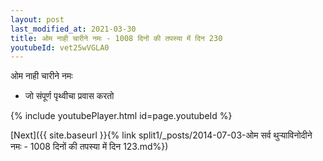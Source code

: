 ```yaml
---
layout: post
last_modified_at: 2021-03-30
title: ओम नाही चारीने नमः - 1008 दिनों की तपस्या में दिन 230
youtubeId: vet25wVGLA0
---
```

 
 
 ओम नाही चारीने नमः  
 
 -  जो संपूर्ण पृथ्वीचा प्रवास करतो 
 
  
 
  
 
 
 
 
 
 


{% include youtubePlayer.html id=page.youtubeId %}
 
[Next]({{ site.baseurl }}{% link  split1/_posts/2014-07-03-ओम सर्व थुऱ्याविनोदीने नमः - 1008 दिनों की तपस्या में दिन 123.md%})
 
